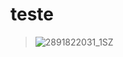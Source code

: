 # teste
> ![2891822031_1SZ](https://user-images.githubusercontent.com/70330520/145266385-a3b36966-426b-44c1-94ee-267d7f5c5ba4.jpg)
